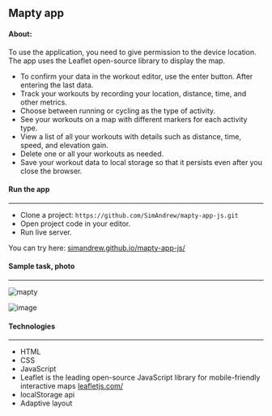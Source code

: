 ## Mapty app

#### About:

To use the application, you need to give permission to the device location. The app uses the Leaflet open-source library to display the map.

* To confirm your data in the workout editor, use the enter button. After entering the last data.
* Track your workouts by recording your location, distance, time, and other metrics.
* Choose between running or cycling as the type of activity.
* See your workouts on a map with different markers for each activity type.
* View a list of all your workouts with details such as distance, time, speed, and elevation gain.
* Delete one or all your workouts as needed.
* Save your workout data to local storage so that it persists even after you close the browser.

#### Run the app

---

* Clone a project: `https://github.com/SimAndrew/mapty-app-js.git`
* Open project code in your editor.
* Run live server.

You can try here: [simandrew.github.io/mapty-app-js/](https://simandrew.github.io/mapty-app-js/)

#### Sample task, photo

---

![mapty](https://github.com/SimAndrew/mapty-app-js/assets/44125451/246de492-04b4-4b2e-be54-6e491de1b8d5)

![image](https://github.com/SimAndrew/mapty-app-js/assets/44125451/7d99c2e7-6ced-4e3b-8166-96bd21f0b69d)

#### Technologies

---

* HTML
* CSS
* JavaScript
* Leaflet is the leading open-source JavaScript library for mobile-friendly interactive maps
 [leafletjs.com/](https://leafletjs.com/)
* localStorage api
* Adaptive layout
